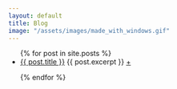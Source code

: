 ```yaml
---
layout: default
title: Blog
image: "/assets/images/made_with_windows.gif"
---
```

<ul>
  {% for post in site.posts %}
    <li>
      <a href="{{ post.url }}" class="blogtitle">{{ post.title }}</a>
    {{ post.excerpt }} <a href="{{post.url}}">+</a>
    </li>
    <p></p> 
  {% endfor %} 
</ul>